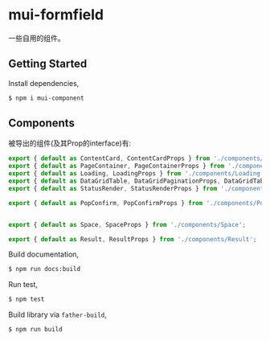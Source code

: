 <!--
 * @Description: 
 * @Author: 柳涤尘 https://www.iimm.ink
 * @LastEditors: 柳涤尘 liudichen@foxmail.com
 * @Date: 2022-04-14 11:01:55
 * @LastEditTime: 2022-05-12 14:38:02
-->
# mui-formfield

一些自用的组件。

## Getting Started

Install dependencies,

```bash
$ npm i mui-component
```


## Components
被导出的组件(及其Prop的interface)有:

```javascript
export { default as ContentCard, ContentCardProps } from './components/ContentCard';
export { default as PageContainer, PageContainerProps } from './components/PageContainer';
export { default as Loading, LoadingProps } from './components/Loading';
export { default as DataGridTable, DataGridPaginationProps, DataGridTableProps, columnType, initColumn } from './components/DataGridTable';
export { default as StatusRender, StatusRenderProps } from './components/StatusRender';

export { default as PopConfirm, PopConfirmProps } from './components/PopConfirm';


export { default as Space, SpaceProps } from './components/Space';

export { default as Result, ResultProps } from './components/Result';
```

Build documentation,

```bash
$ npm run docs:build
```

Run test,

```bash
$ npm test
```

Build library via `father-build`,

```bash
$ npm run build
```
